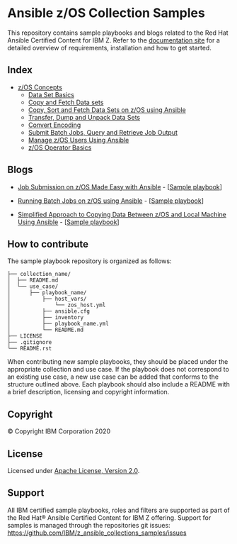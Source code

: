 # Ansible z/OS Collection Samples

This repository contains sample playbooks and blogs related to the Red Hat Ansible Certified Content for IBM Z.
Refer to the [documentation site](https://ibm.github.io/z_ansible_collections_doc/index.html) for a detailed overview of requirements,
installation and how to get started.


## Index

* [z/OS Concepts](https://github.com/IBM/z_ansible_collections_samples/ibm_zos_core)
   * [Data Set Basics](https://github.com/IBM/z_ansible_collections_samples/ibm_zos_core/data_sets/data_set_basics)
   * [Copy and Fetch Data sets](https://github.com/IBM/z_ansible_collections_samples/ibm_zos_core/data_transfer/copy_fetch_data_set)
   * [Copy, Sort and Fetch Data Sets on z/OS using Ansible](https://github.com/IBM/z_ansible_collections_samples/ibm_zos_core/data_transfer/copy_sort_fetch)
   * [Transfer, Dump and Unpack Data Sets](https://github.com/IBM/z_ansible_collections_samples/ibm_zos_core/data_transfer/dump_pack_ftp_unpack_restore)
   * [Convert Encoding](https://github.com/IBM/z_ansible_collections_samples/ibm_zos_core/encoding/convert_encoding)
   * [Submit Batch Jobs, Query and Retrieve Job Output](https://github.com/IBM/z_ansible_collections_samples/ibm_zos_core/jobs/submit_query_retrieve)
   * [Manage z/OS Users Using Ansible](https://github.com/IBM/z_ansible_collections_samples/ibm_zos_core/user_management/add_remove_user)
   * [z/OS Operator Basics](https://github.com/IBM/z_ansible_collections_samples/ibm_zos_core/zos_operator/zos_operator_basics)


## Blogs

* [Job Submission on z/OS Made Easy with Ansible](https://community.ibm.com/community/user/ibmz-and-linuxone/blogs/asif-mahmud1/2020/06/10/job-submission-on-zos-made-easy-with-ansible) - \[[Sample playbook](https://github.com/IBM/z_ansible_collections_samples/ibm_zos_core/jobs/submit_query_retrieve)\]

* [Running Batch Jobs on z/OS using Ansible](https://community.ibm.com/community/user/ibmz-and-linuxone/blogs/asif-mahmud1/2020/08/04/how-to-run-batch-jobs-on-zos-without-jcl-using-ans) - \[[Sample playbook](https://github.com/IBM/z_ansible_collections_samples/ibm_zos_core/data_transfer/copy_sort_fetch)\]

* [Simplified Approach to Copying Data Between z/OS and Local Machine Using Ansible](https://community.ibm.com/community/user/ibmz-and-linuxone/blogs/asif-mahmud1/2020/06/11/simplified-approach-to-copying-data-between-zos-an) - \[[Sample playbook](https://github.com/IBM/z_ansible_collections_samples/ibm_zos_core/data_transfer/copy_fetch_data_set)\]



## How to contribute

The sample playbook repository is organized as follows:

    ├── collection_name/
    │  ├── README.md
    │  └── use_case/
    │      ├── playbook_name/
    │          ├── host_vars/
    │              └── zos_host.yml
    │          ├── ansible.cfg
    │          ├── inventory
    │          ├── playbook_name.yml
    │          └── README.md
    ├── LICENSE
    ├── .gitignore
    └── README.rst


When contributing new sample playbooks, they should be placed under the appropriate collection and use case.
If the playbook does not correspond to an existing use case, a new use case can be added that conforms to the
structure outlined above.
Each playbook should also include a README with a brief description, licensing and copyright information.


## Copyright

© Copyright IBM Corporation 2020

## License

Licensed under [Apache License,
Version 2.0](https://opensource.org/licenses/Apache-2.0).

## Support

All IBM certified sample playbooks, roles and filters are supported as part of
the Red Hat® Ansible Certified Content for IBM Z offering. Support for samples
is managed through the repositories git issues:
https://github.com/IBM/z_ansible_collections_samples/issues
